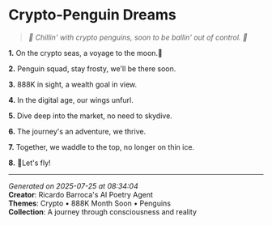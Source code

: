 # Crypto-Penguin Dreams

> *🦧 Chillin' with crypto penguins, soon to be ballin' out of control. 🐧*

**1.** On the crypto seas, a voyage to the moon.🚀


**2.** Penguin squad, stay frosty, we'll be there soon.


**3.** 888K in sight, a wealth goal in view.


**4.** In the digital age, our wings unfurl.


**5.** Dive deep into the market, no need to skydive.


**6.** The journey's an adventure, we thrive.


**7.** Together, we waddle to the top, no longer on thin ice.


**8.** 🐧Let's fly!



---

*Generated on 2025-07-25 at 08:34:04*  
**Creator**: Ricardo Barroca's AI Poetry Agent  
**Themes**: Crypto • 888K Month Soon • Penguins  
**Collection**: A journey through consciousness and reality